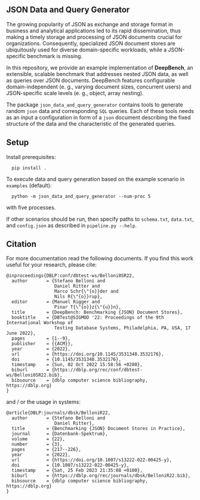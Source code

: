## JSON Data and Query Generator

The growing popularity of JSON as exchange and storage format in business and analytical applications led to its rapid dissemination, thus making a timely storage and processing of JSON documents crucial for organizations. Consequently, specialized JSON document stores are ubiquitously used for diverse domain-specific workloads, while a JSON-specific benchmark is missing.

In this repository, we provide an example implementation of **DeepBench**, an extensible, scalable benchmark that addresses nested JSON data, as well as queries over JSON documents. DeepBench features configurable domain-independent (e. g., varying document sizes, concurrent users) and JSON-specific scale levels (e. g., object, array nesting).

The package `json_data_and_query_generator` contains tools to generate random `json` data and corresponding `SQL` queries.
Each of these tools needs as an input a configuration in form of a `json` document describing the fixed structure of the data and the characteristic of the generated queries.

## Setup

Install prerequisites:

```
  pip install .
```

To execute data and query generation based on the example scenario in `examples` (default):

```
  python -m json_data_and_query_generator --num-proc 5
```

with five processes.

If other scenarios should be run, then specify paths to `schema.txt`, `data.txt`, and `config.json` as described in `pipeline.py --help`.

## Citation

For more documentation read the following documents. If you find this work useful for your research, please cite:

```
@inproceedings{DBLP:conf/dbtest-ws/Belloni0SR22,
  author       = {Stefano Belloni and
                  Daniel Ritter and
                  Marco Schr{\"{o}}der and
                  Nils R{\"{o}}rup},
  editor       = {Manuel Rigger and
                  Pinar T{\"{o}}z{\"{u}}n},
  title        = {DeepBench: Benchmarking {JSON} Document Stores},
  booktitle    = {DBTest@SIGMOD '22: Proceedings of the 9th International Workshop of
                  Testing Database Systems, Philadelphia, PA, USA, 17 June 2022},
  pages        = {1--9},
  publisher    = {{ACM}},
  year         = {2022},
  url          = {https://doi.org/10.1145/3531348.3532176},
  doi          = {10.1145/3531348.3532176},
  timestamp    = {Sun, 02 Oct 2022 15:58:56 +0200},
  biburl       = {https://dblp.org/rec/conf/dbtest-ws/Belloni0SR22.bib},
  bibsource    = {dblp computer science bibliography, https://dblp.org}
}
```
and / or the usage in systems:

```
@article{DBLP:journals/dbsk/BelloniR22,
  author       = {Stefano Belloni and
                  Daniel Ritter},
  title        = {Benchmarking {JSON} Document Stores in Practice},
  journal      = {Datenbank-Spektrum},
  volume       = {22},
  number       = {3},
  pages        = {217--226},
  year         = {2022},
  url          = {https://doi.org/10.1007/s13222-022-00425-y},
  doi          = {10.1007/s13222-022-00425-y},
  timestamp    = {Sat, 25 Feb 2023 21:35:08 +0100},
  biburl       = {https://dblp.org/rec/journals/dbsk/BelloniR22.bib},
  bibsource    = {dblp computer science bibliography, https://dblp.org}
}
```
